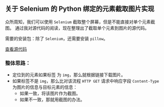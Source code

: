 ##  关于 Selenium 的 Python 绑定的元素截取图片实现

众所周知，我们可以使用 `Selenium` 截取整个屏幕，但是不能直接对单个元素截图。
通过我对源代码的阅读，现在整理出了截取单个元素到图片的源代码。

需要的安装包：除了 `Selenium`，还需要安装 `pillow`。

[查看源代码](elem_shot.py)

### 整体思路：

- 定位到的元素如果标签 为 `img`，那么就根据链接下载图片。
- 如果标签不是 `img`，那么比对该流程 `HTTP GET` 请求中响应字段 `Content-Type` 为图片的信息与目标元素的信息：
  - 如果一致，将该图片作为截图。
  - 如果不一致，那就用截图的办法。
